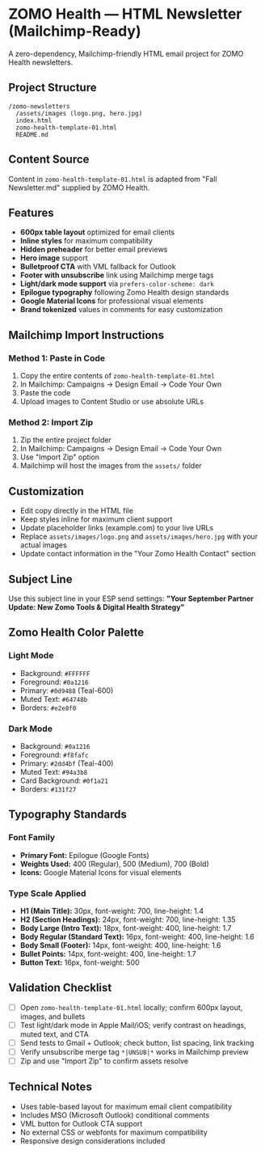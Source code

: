 # ZOMO Health — HTML Newsletter (Mailchimp-Ready)

A zero-dependency, Mailchimp-friendly HTML email project for ZOMO Health newsletters.

## Project Structure

```
/zomo-newsletters
  /assets/images (logo.png, hero.jpg)
  index.html
  zomo-health-template-01.html
  README.md
```

## Content Source

Content in `zomo-health-template-01.html` is adapted from "Fall Newsletter.md" supplied by ZOMO Health.

## Features

- **600px table layout** optimized for email clients
- **Inline styles** for maximum compatibility
- **Hidden preheader** for better email previews
- **Hero image** support
- **Bulletproof CTA** with VML fallback for Outlook
- **Footer with unsubscribe** link using Mailchimp merge tags
- **Light/dark mode support** via `prefers-color-scheme: dark`
- **Epilogue typography** following Zomo Health design standards
- **Google Material Icons** for professional visual elements
- **Brand tokenized** values in comments for easy customization

## Mailchimp Import Instructions

### Method 1: Paste in Code
1. Copy the entire contents of `zomo-health-template-01.html`
2. In Mailchimp: Campaigns → Design Email → Code Your Own
3. Paste the code
4. Upload images to Content Studio or use absolute URLs

### Method 2: Import Zip
1. Zip the entire project folder
2. In Mailchimp: Campaigns → Design Email → Code Your Own
3. Use "Import Zip" option
4. Mailchimp will host the images from the `assets/` folder

## Customization

- Edit copy directly in the HTML file
- Keep styles inline for maximum client support
- Update placeholder links (example.com) to your live URLs
- Replace `assets/images/logo.png` and `assets/images/hero.jpg` with your actual images
- Update contact information in the "Your Zomo Health Contact" section

## Subject Line

Use this subject line in your ESP send settings:
**"Your September Partner Update: New Zomo Tools & Digital Health Strategy"**

## Zomo Health Color Palette

### Light Mode
- Background: `#FFFFFF`
- Foreground: `#0a1216`
- Primary: `#0d9488` (Teal-600)
- Muted Text: `#64748b`
- Borders: `#e2e8f0`

### Dark Mode
- Background: `#0a1216`
- Foreground: `#f8fafc`
- Primary: `#2dd4bf` (Teal-400)
- Muted Text: `#94a3b8`
- Card Background: `#0f1a21`
- Borders: `#131f27`

## Typography Standards

### Font Family
- **Primary Font:** Epilogue (Google Fonts)
- **Weights Used:** 400 (Regular), 500 (Medium), 700 (Bold)
- **Icons:** Google Material Icons for visual elements

### Type Scale Applied
- **H1 (Main Title):** 30px, font-weight: 700, line-height: 1.4
- **H2 (Section Headings):** 24px, font-weight: 700, line-height: 1.35
- **Body Large (Intro Text):** 18px, font-weight: 400, line-height: 1.7
- **Body Regular (Standard Text):** 16px, font-weight: 400, line-height: 1.6
- **Body Small (Footer):** 14px, font-weight: 400, line-height: 1.6
- **Bullet Points:** 14px, font-weight: 400, line-height: 1.7
- **Button Text:** 16px, font-weight: 500

## Validation Checklist

- [ ] Open `zomo-health-template-01.html` locally; confirm 600px layout, images, and bullets
- [ ] Test light/dark mode in Apple Mail/iOS; verify contrast on headings, muted text, and CTA
- [ ] Send tests to Gmail + Outlook; check button, list spacing, link tracking
- [ ] Verify unsubscribe merge tag `*|UNSUB|*` works in Mailchimp preview
- [ ] Zip and use "Import Zip" to confirm assets resolve

## Technical Notes

- Uses table-based layout for maximum email client compatibility
- Includes MSO (Microsoft Outlook) conditional comments
- VML button for Outlook CTA support
- No external CSS or webfonts for maximum compatibility
- Responsive design considerations included
